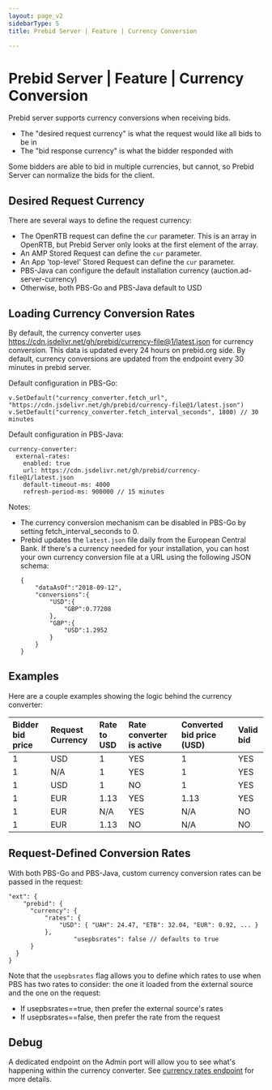 ```yaml
---
layout: page_v2
sidebarType: 5
title: Prebid Server | Feature | Currency Conversion

---
```


# Prebid Server | Feature | Currency Conversion

Prebid server supports currency conversions when receiving bids.

- The "desired request currency" is what the request would like all bids to be in
- The "bid response currency" is what the bidder responded with

Some bidders are able to bid in multiple currencies, but cannot, so Prebid Server can normalize the bids for the
client.

## Desired Request Currency

There are several ways to define the request currency:

- The OpenRTB request can define the `cur` parameter. This is an array in OpenRTB, but Prebid Server only looks at the first element of the array.
- An AMP Stored Request can define the `cur` parameter.
- An App 'top-level' Stored Request can define the `cur` parameter.
- PBS-Java can configure the default installation currency (auction.ad-server-currency)
- Otherwise, both PBS-Go and PBS-Java default to USD

## Loading Currency Conversion Rates

By default, the currency converter uses https://cdn.jsdelivr.net/gh/prebid/currency-file@1/latest.json for currency conversion. This data is updated every 24 hours on prebid.org side.
By default, currency conversions are updated from the endpoint every 30 minutes in prebid server.

Default configuration in PBS-Go:
```
v.SetDefault("currency_converter.fetch_url", "https://cdn.jsdelivr.net/gh/prebid/currency-file@1/latest.json")
v.SetDefault("currency_converter.fetch_interval_seconds", 1800) // 30 minutes
```

Default configuration in PBS-Java:
```
currency-converter:
  external-rates:
    enabled: true
    url: https://cdn.jsdelivr.net/gh/prebid/currency-file@1/latest.json
    default-timeout-ms: 4000
    refresh-period-ms: 900000 // 15 minutes
```

Notes:

- The currency conversion mechanism can be disabled in PBS-Go by setting fetch_interval_seconds to 0.
- Prebid updates the `latest.json` file daily from the European Central Bank. If there's a currency needed for your
installation, you can host your own currency conversion file at a URL using the following JSON schema:
  ```
  {
      "dataAsOf":"2018-09-12",
      "conversions":{
          "USD":{
              "GBP":0.77208
          },
          "GBP":{
              "USD":1.2952
          }
      }
  }
  ```

## Examples

Here are a couple examples showing the logic behind the currency converter:

| Bidder bid price | Request Currency    | Rate to USD   | Rate converter is active | Converted bid price (USD) | Valid bid |
| :--------------- | :------------ |:--------------| :------------------------| :-------------------------|:----------|
| 1                | USD           |             1 | YES                      |                         1 | YES       |
| 1                | N/A           |             1 | YES                      |                         1 | YES       |
| 1                | USD           |             1 | NO                       |                         1 | YES       |
| 1                | EUR           |          1.13 | YES                      |                      1.13 | YES       |
| 1                | EUR           |           N/A | YES                      |                       N/A | NO        |
| 1                | EUR           |          1.13 | NO                       |                       N/A | NO        |

## Request-Defined Conversion Rates

With both PBS-Go and PBS-Java, custom currency conversion rates can be passed in the request:

```
"ext": {
    "prebid": {
	  "currency": {
		  "rates": {
			  "USD": { "UAH": 24.47, "ETB": 32.04, "EUR": 0.92, ... }
		  },
                  "usepbsrates": false // defaults to true
	  }
  }
}
```

Note that the `usepbsrates` flag allows you to define which rates to use when PBS has two rates to consider: the one it loaded from the external source and the one on the request:
- If usepbsrates==true, then prefer the external source's rates
- If usepbsrates==false, then prefer the rate from the request


## Debug

A dedicated endpoint on the Admin port will allow you to see what's happening within the currency converter.
See [currency rates endpoint](/prebid-server/endpoints/pbs-endpoint-admin.html) for more details.
